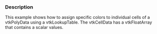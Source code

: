 ### Description

This example shows how to assign specific colors to individual cells of a vtkPolyData using a vtkLookupTable. 
The vtkCellData has a vtkFloatArray that contains a scalar values.
